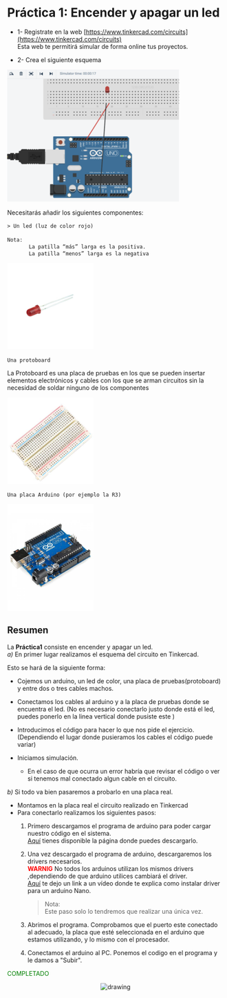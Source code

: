 # Práctica 1: Encender y apagar un led

- 1- Registrate en la web [https://www.tinkercad.com/circuits](https://www.tinkercad.com/circuits)  
Esta web te permitirá simular de forma online tus proyectos.

- 2- Crea el siguiente esquema 

<img src="imagenes_readme/Ejercicio.jpg" alt="drawing" width="400px"/>

Necesitarás añadir los siguientes componentes: 

    > Un led (luz de color rojo)

    Nota:
           La patilla “más” larga es la positiva.
           La patilla “menos” larga es la negativa 

      

<img src="imagenes_readme/ledRojo.jpg" alt="drawing" width="200px"/>

    Una protoboard 

 <p>La Protoboard es una placa de pruebas en los que se pueden insertar elementos electrónicos y cables con los que se arman circuitos sin la necesidad de soldar ninguno de los componentes</p>

<img src="imagenes_readme/protoboard.jpg" alt="drawing" width="200px"/>

    Una placa Arduino (por ejemplo la R3)

<img src="imagenes_readme/arduino.jpg" alt="drawing" width="200px"/>


## Resumen 
La  __Práctica1__ consiste en encender y apagar un led.  
    _a)_ En primer lugar realizamos el esquema del circuito en Tinkercad.
    <p>Esto se hará de la siguiente forma:</p>

- Cojemos un arduino, un led de color, una placa de pruebas(protoboard) y entre dos o tres cables machos.
- Conectamos  los cables al arduino y  a la placa de pruebas donde se encuentra el led. (No es necesario conectarlo justo donde está el led, puedes ponerlo en la linea vertical donde pusiste este )
- Introducimos el código para hacer lo que nos pide el ejercicio. (Dependiendo el lugar donde pusieramos los cables el código puede variar)
  
- Iniciamos simulación.
    - En el caso de que ocurra un error habría que revisar el código o ver si tenemos mal conectado algun cable en el circuito.


_b)_ Si todo va bien pasaremos a probarlo en una placa real.
  
- Montamos en la placa real el circuito realizado en Tinkercad 
- Para conectarlo realizamos los siguientes pasos:
    1. Primero descargamos el programa de arduino para poder cargar nuestro código en el sistema.  
            [Aquí](https://www.arduino.cc/en/Main/Software) tienes disponible la página donde puedes descargarlo.  
      

    2. Una vez descargado el programa de arduino, descargaremos los drivers necesarios.  
            <span style="color:red"> __WARNIG__ </span> No todos los arduinos utilizan los mismos drivers ,dependiendo de que arduino utilices cambiará el driver.  
            [Aquí](https://youtu.be/LIWn59qNbRk) te dejo un link a un vídeo donde te explica como instalar driver para un arduino Nano.
        > Nota:  
             Este paso solo lo tendremos que realizar una única vez.   
         

    3. Abrimos el programa. Comprobamos que el puerto este conectado al adecuado, la placa que esté seleccionada en el arduino que estamos utilizando, y lo mismo con el procesador.
    4. Conectamos el arduino al PC. Ponemos el codigo en el programa y le damos a "Subir".
    
<span style='color:green'>COMPLETADO</span>

<div align="center">

<img src="CircuitoReal1.jpg" alt="drawing" width="600px" /></div>

